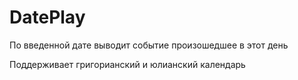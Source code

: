 # DatePlay

По введенной дате выводит событие произошедшее в этот день

Поддерживает григорианский и юлианский календарь
